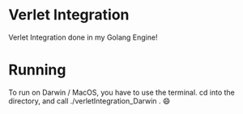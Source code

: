 # Verlet Integration
 Verlet Integration done in my Golang Engine!

# Running
 To run on Darwin / MacOS, you have to use the terminal. cd into the directory, and call ./verletIntegration_Darwin . :smile:
